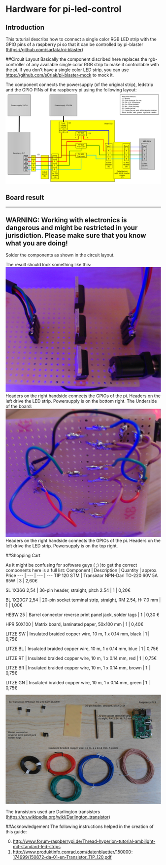 # Hardware for pi-led-control
## Introduction
This tuturial describs how to connect  a single color RGB LED strip with the GPIO pins of a raspberry pi so that it can be controlled by pi-blaster (https://github.com/sarfata/pi-blaster)

##Circuit Layout
Basically the component discribed here replaces the rgb-controller of any available single color RGB strip to make it controllable with the pi.
If you don't have a single color LED strip, you can use https://github.com/s0riak/pi-blaster-mock to mock it.

The component connects the powersupply (of the original strip), ledstrip and the GPIO PINs of the raspberry pi using the following layout:
![circuit layout to control the led strip](https://raw.githubusercontent.com/s0riak/pi-led-control/master/hardware/circuit-layout.png)

## Board result 

---
**WARNING:**
Working with electronics is dangerous and might be restricted in your jurisdiction.
Please make sure that you know what you are doing!
---

Solder the components as shown in the circuit layout.

The result should look something like this:
![upside of the control board](https://raw.githubusercontent.com/s0riak/pi-led-control/master/hardware/upside.jpg)
Headers on the right handside connects the GPIOs of the pi. Headers on the left drive the LED strip. Powersupply is on the bottom right.
The Underside of the board: 
![underside of the control board](https://raw.githubusercontent.com/s0riak/pi-led-control/master/hardware/underside.jpg)
Headers on the right handside connects the GPIOs of the pi. Headers on the left drive the LED strip. Powersupply is on the top right.

##Shopping Cart

As it might be confusing for software guys ( ;) )to get the correct components here is a full list:
Component | Description | Quantity | approx. Price
--- | --- | --- | ---
TIP 120 STM | Transistor NPN-Darl TO-220 60V 5A 65W | 3 | 2,60€

SL 1X36G 2,54 | 36-pin header, straight, pitch 2.54 | 1 | 0,20€

BL 1X20G7 2,54 | 20-pin socket terminal strip, straight, RM 2.54, H: 7.0 mm | 1 | 1,00€

HEBW 25 | Barrel connector reverse print panel jack, solder tags | 1 | 0,30 €

HPR 50X100 | Matrix board, laminated paper, 50x100 mm | 1 | 0,40€

LITZE SW | Insulated braided copper wire, 10 m, 1 x 0.14 mm, black | 1 | 0,75€

LITZE BL | Insulated braided copper wire, 10 m, 1 x 0.14 mm, blue  | 1 | 0,75€

LITZE RT | Insulated braided copper wire, 10 m, 1 x 0.14 mm, red | 1 | 0,75€

LITZE BR | Insulated braided copper wire, 10 m, 1 x 0.14 mm, brown | 1 | 0,75€

LITZE GN | Insulated braided copper wire, 10 m, 1 x 0.14 mm, green | 1 | 0,75€

![Bits and pieces needed for the circuit](https://raw.githubusercontent.com/s0riak/pi-led-control/master/hardware/pieces.jpg)

The transistors used are Darlington transistors (https://en.wikipedia.org/wiki/Darlington_transistor)

##Acknowledgement
The following instructions helped in the creation of this guide:

0. http://www.forum-raspberrypi.de/Thread-hyperion-tutorial-ambilight-mit-standard-led-strips 
0. http://www.produktinfo.conrad.com/datenblaetter/150000-174999/150872-da-01-en-Transistor_TIP_120.pdf